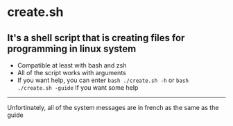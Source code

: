 # create.sh
## It's a shell script that is creating files for programming in linux system

* Compatible at least with bash and zsh
* All of the script works with arguments
* If you want help, you can enter ```bash ./create.sh -h``` or ```bash ./create.sh -guide``` if you want some help
---
Unfortinately, all of the system messages are in french as the same as the guide

